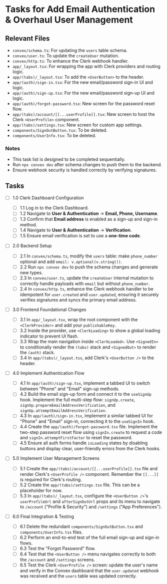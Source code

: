 # Tasks for Add Email Authentication & Overhaul User Management

## Relevant Files

- `convex/schema.ts`: For updating the `users` table schema.
- `convex/user.ts`: To update the `createUser` mutation.
- `convex/http.ts`: To enhance the Clerk webhook handler.
- `app/_layout.tsx`: For wrapping the app with Clerk providers and routing logic.
- `app/(tabs)/_layout.tsx`: To add the `<UserButton>` to the header.
- `app/(auth)/sign-in.tsx`: For the new email/password sign-in UI and logic.
- `app/(auth)/sign-up.tsx`: For the new email/password sign-up UI and logic.
- `app/(auth)/forgot-password.tsx`: New screen for the password reset flow.
- `app/(tabs)/account/[[...userProfile]].tsx`: New screen to host the Clerk `<UserProfile>` component.
- `app/(tabs)/settings.tsx`: New screen for custom app settings.
- `components/SignOutButton.tsx`: To be deleted.
- `components/UserInfo.tsx`: To be deleted.

### Notes

- This task list is designed to be completed sequentially.
- Run `npx convex dev` after schema changes to push them to the backend.
- Ensure webhook security is handled correctly by verifying signatures.

## Tasks

- [ ] 1.0 Clerk Dashboard Configuration

  - [ ] 1.1 Log in to the Clerk Dashboard.
  - [ ] 1.2 Navigate to **User & Authentication** -> **Email, Phone, Username**.
  - [ ] 1.3 Confirm that **Email address** is enabled as a sign-up and sign-in method.
  - [ ] 1.4 Navigate to **User & Authentication** -> **Verification**.
  - [ ] 1.5 Ensure email verification is set to use a **one-time code**.

- [ ] 2.0 Backend Setup

  - [ ] 2.1 In `convex/schema.ts`, modify the `users` table: make `phone_number` optional and add `email: v.optional(v.string())`.
  - [ ] 2.2 Run `npx convex dev` to push the schema changes and generate new types.
  - [ ] 2.3 In `convex/user.ts`, update the `createUser` internal mutation to correctly handle payloads with `email` but without `phone_number`.
  - [ ] 2.4 In `convex/http.ts`, enhance the Clerk webhook handler to be idempotent for `user.created` and `user.updated`, ensuring it securely verifies signatures and syncs the primary email address.

- [ ] 3.0 Frontend Foundational Changes

  - [ ] 3.1 In `app/_layout.tsx`, wrap the root component with the `<ClerkProvider>` and add your `publishableKey`.
  - [ ] 3.2 Inside the provider, use `<ClerkLoading>` to show a global loading indicator to prevent UI flash.
  - [ ] 3.3 Wrap the main navigation inside `<ClerkLoaded>`. Use `<SignedIn>` to conditionally render the `(tabs)` stack and `<SignedOut>` to render the `(auth)` stack.
  - [ ] 3.4 In `app/(tabs)/_layout.tsx`, add Clerk's `<UserButton />` to the header.

- [ ] 4.0 Implement Authentication Flow

  - [ ] 4.1 In `app/(auth)/sign-up.tsx`, implement a tabbed UI to switch between "Phone" and "Email" sign-up methods.
  - [ ] 4.2 Build the email sign-up form and connect it to the `useSignUp` hook. Implement the full multi-step flow: `signUp.create`, `signUp.prepareEmailAddressVerification`, and `signUp.attemptEmailAddressVerification`.
  - [ ] 4.3 In `app/(auth)/sign-in.tsx`, implement a similar tabbed UI for "Phone" and "Email" sign-in, connecting it to the `useSignIn` hook.
  - [ ] 4.4 Create the `app/(auth)/forgot-password.tsx` file. Implement the two-step password reset flow using `signIn.create` to request a code and `signIn.attemptFirstFactor` to reset the password.
  - [ ] 4.5 Ensure all auth forms handle `isLoading` states by disabling buttons and display clear, user-friendly errors from the Clerk hooks.

- [ ] 5.0 Implement User Management Screens

  - [ ] 5.1 Create the `app/(tabs)/account/[[...userProfile]].tsx` file and render Clerk's `<UserProfile />` component. Remember the `[[...]]` is required for Clerk's routing.
  - [ ] 5.2 Create the `app/(tabs)/settings.tsx` file. This can be a placeholder for now.
  - [ ] 5.3 In `app/(tabs)/_layout.tsx`, configure the `<UserButton />`'s `userProfileUrl` and `afterSignOutUrl` props and its menu to navigate to `/account` ("Profile & Security") and `/settings` ("App Preferences").

- [ ] 6.0 Final Integration & Testing
  - [ ] 6.1 Delete the redundant `components/SignOutButton.tsx` and `components/UserInfo.tsx` files.
  - [ ] 6.2 Perform an end-to-end test of the full email sign-up and sign-in flows.
  - [ ] 6.3 Test the "Forgot Password" flow.
  - [ ] 6.4 Test that the `<UserButton />` menu navigates correctly to both the `/account` and `/settings` screens.
  - [ ] 6.5 Test the Clerk `<UserProfile />` screen: update the user's name and verify in the Convex dashboard that the `user.updated` webhook was received and the `users` table was updated correctly.
